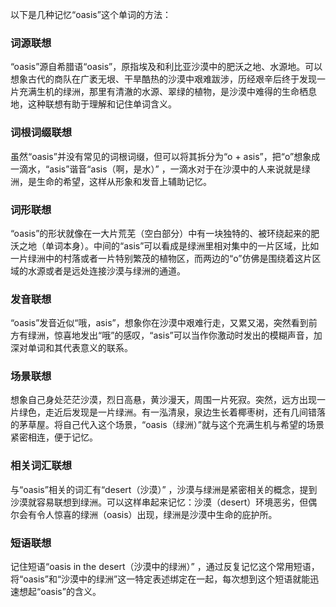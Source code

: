 以下是几种记忆“oasis”这个单词的方法：

### 词源联想
“oasis”源自希腊语“oasis”，原指埃及和利比亚沙漠中的肥沃之地、水源地。可以想象古代的商队在广袤无垠、干旱酷热的沙漠中艰难跋涉，历经艰辛后终于发现一片充满生机的绿洲，那里有清澈的水源、翠绿的植物，是沙漠中难得的生命栖息地，这种联想有助于理解和记住单词含义。

### 词根词缀联想
虽然“oasis”并没有常见的词根词缀，但可以将其拆分为“o + asis”，把“o”想象成一滴水，“asis”谐音“asis（啊，是水）” ，一滴水对于在沙漠中的人来说就是绿洲，是生命的希望，这样从形象和发音上辅助记忆。

### 词形联想
“oasis”的形状就像在一大片荒芜（空白部分）中有一块独特的、被环绕起来的肥沃之地（单词本身）。中间的“asis”可以看成是绿洲里相对集中的一片区域，比如一片绿洲中的村落或者一片特别繁茂的植物区，而两边的“o”仿佛是围绕着这片区域的水源或者是远处连接沙漠与绿洲的通道。

### 发音联想
“oasis”发音近似“哦，asis”，想象你在沙漠中艰难行走，又累又渴，突然看到前方有绿洲，惊喜地发出“哦”的感叹，“asis”可以当作你激动时发出的模糊声音，加深对单词和其代表意义的联系。

### 场景联想
想象自己身处茫茫沙漠，烈日高悬，黄沙漫天，周围一片死寂。突然，远方出现一片绿色，走近后发现是一片绿洲。有一泓清泉，泉边生长着椰枣树，还有几间错落的茅草屋。将自己代入这个场景，“oasis（绿洲）”就与这个充满生机与希望的场景紧密相连，便于记忆。

### 相关词汇联想
与“oasis”相关的词汇有“desert（沙漠）” ，沙漠与绿洲是紧密相关的概念，提到沙漠就容易联想到绿洲。可以这样串起来记忆：沙漠（desert）环境恶劣，但偶尔会有令人惊喜的绿洲（oasis）出现，绿洲是沙漠中生命的庇护所。

### 短语联想
记住短语“oasis in the desert（沙漠中的绿洲）” ，通过反复记忆这个常用短语，将“oasis”和“沙漠中的绿洲”这一特定表述绑定在一起，每次想到这个短语就能迅速想起“oasis”的含义。 